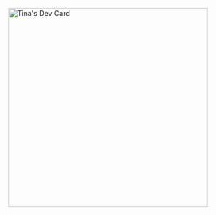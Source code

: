 <a href="https://app.daily.dev/tinam02"><img src="https://api.daily.dev/devcards/0cc3d92a6bc346188ce1cbb885a8a46f.png?r=f7p" width="400" alt="Tina's Dev Card"/></a>
